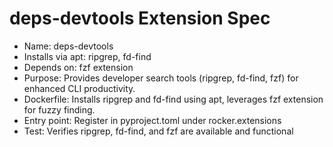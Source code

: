 # deps-devtools Extension Spec

- Name: deps-devtools
- Installs via apt: ripgrep, fd-find
- Depends on: fzf extension
- Purpose: Provides developer search tools (ripgrep, fd-find, fzf) for enhanced CLI productivity.
- Dockerfile: Installs ripgrep and fd-find using apt, leverages fzf extension for fuzzy finding.
- Entry point: Register in pyproject.toml under rocker.extensions
- Test: Verifies ripgrep, fd-find, and fzf are available and functional
